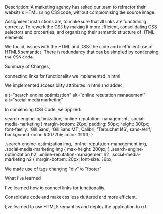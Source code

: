 Description:  A marketing agency has asked our team to refractor their website's HTML using CSS code, without compromising the source image.

Assignment instructions are,
 to make sure that all links are functioning correctly. 
 To rework the CSS by making it more efficient, consolidating CSS selectors and properties, and organizing their semantic structure of HTML elements.

We found,
issues with the HTML and CSS: the code and inefficient use of HTML5 semantics. 
There is redundancy that can be simplied by condensing the CSS code. 

Summary of Changes,

connecting links for functionality we implemented in html,

<div id="search-engine-optimization" class="search-engine-optimization">
<div id="online-reputation-management" class="online-reputation-management">
<div id="social-media-marketing" class="social-media-marketing">

We implemented accessibility attributes in html and added, 

alt="search engine optimization"
alt="online reputation management"
alt="social media marketing"

In condensing CSS Code, we applied:

search-engine-optimization,
.online-reputation-management,
.social-media-marketing 
{
    margin-bottom: 20px;
    padding: 50px;
    height: 300px;
    font-family: 'Gill Sans', 'Gill Sans MT', Calibri, 'Trebuchet MS', sans-serif;
    background-color: #0072bb;
    color: #ffffff;
}

.search-engine-optimization img,
.online-reputation-management img,
.social-media-marketing img {
    max-height: 200px;
}
.search-engine-optimization h2,
.online-reputation-management h2,
.social-media-marketing h2 {
    margin-bottom: 20px;
    font-size: 36px;

We made use of tags changing "div" to "footer"

What I've learned:

I've learned how to connect links for functionality.

Consolidate code and make css less cluttered and more efficient.

I;ve learned to use HTML5 semantics and deploy the application to url.

